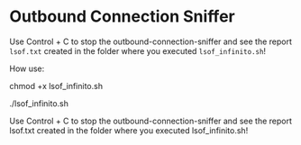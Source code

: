 # Outbound Connection Sniffer

Use Control + C to stop the outbound-connection-sniffer and see the report `lsof.txt` created in the folder where you executed `lsof_infinito.sh`!

How use:

chmod +x lsof_infinito.sh

./lsof_infinito.sh


Use Control + C to stop the outbound-connection-sniffer and see the report lsof.txt created in the folder where you executed lsof_infinito.sh!

